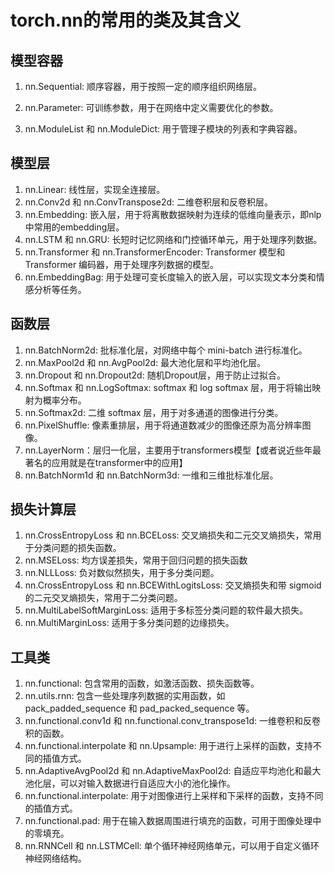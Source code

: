 # torch.nn的常用的类及其含义

## 模型容器

1. nn.Sequential: 顺序容器，用于按照一定的顺序组织网络层。

2. nn.Parameter: 可训练参数，用于在网络中定义需要优化的参数。

3. nn.ModuleList 和 nn.ModuleDict: 用于管理子模块的列表和字典容器。

## 模型层

1. nn.Linear: 线性层，实现全连接层。
2. nn.Conv2d 和 nn.ConvTranspose2d: 二维卷积层和反卷积层。
3. nn.Embedding: 嵌入层，用于将离散数据映射为连续的低维向量表示，即nlp中常用的embedding层。
4. nn.LSTM 和 nn.GRU: 长短时记忆网络和门控循环单元，用于处理序列数据。
5. nn.Transformer 和 nn.TransformerEncoder: Transformer 模型和 Transformer 编码器，用于处理序列数据的模型。
6. nn.EmbeddingBag: 用于处理可变长度输入的嵌入层，可以实现文本分类和情感分析等任务。

## 函数层

1. nn.BatchNorm2d: 批标准化层，对网络中每个 mini-batch 进行标准化。
2. nn.MaxPool2d 和 nn.AvgPool2d: 最大池化层和平均池化层。
3. nn.Dropout 和 nn.Dropout2d: 随机Dropout层，用于防止过拟合。
4. nn.Softmax 和 nn.LogSoftmax: softmax 和 log softmax 层，用于将输出映射为概率分布。
5. nn.Softmax2d: 二维 softmax 层，用于对多通道的图像进行分类。
6. nn.PixelShuffle: 像素重排层，用于将通道数减少的图像还原为高分辨率图像。
7. nn.LayerNorm：层归一化层，主要用于transformers模型【或者说近些年最著名的应用就是在transformer中的应用】
8. nn.BatchNorm1d 和 nn.BatchNorm3d: 一维和三维批标准化层。

## 损失计算层

1. nn.CrossEntropyLoss 和 nn.BCELoss: 交叉熵损失和二元交叉熵损失，常用于分类问题的损失函数。
2. nn.MSELoss: 均方误差损失，常用于回归问题的损失函数
3. nn.NLLLoss: 负对数似然损失，用于多分类问题。
4. nn.CrossEntropyLoss 和 nn.BCEWithLogitsLoss: 交叉熵损失和带 sigmoid 的二元交叉熵损失，常用于二分类问题。
5. nn.MultiLabelSoftMarginLoss: 适用于多标签分类问题的软件最大损失。
6. nn.MultiMarginLoss: 适用于多分类问题的边缘损失。

## 工具类

1. nn.functional: 包含常用的函数，如激活函数、损失函数等。
2. nn.utils.rnn: 包含一些处理序列数据的实用函数，如 pack_padded_sequence 和 pad_packed_sequence 等。
3. nn.functional.conv1d 和 nn.functional.conv_transpose1d: 一维卷积和反卷积的函数。
5. nn.functional.interpolate 和 nn.Upsample: 用于进行上采样的函数，支持不同的插值方式。
6. nn.AdaptiveAvgPool2d 和 nn.AdaptiveMaxPool2d: 自适应平均池化和最大池化层，可以对输入数据进行自适应大小的池化操作。
7. nn.functional.interpolate: 用于对图像进行上采样和下采样的函数，支持不同的插值方式。
8. nn.functional.pad: 用于在输入数据周围进行填充的函数，可用于图像处理中的零填充。
9. nn.RNNCell 和 nn.LSTMCell: 单个循环神经网络单元，可以用于自定义循环神经网络结构。